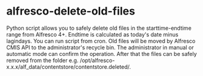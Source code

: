 # alfresco-delete-old-files

Python script allows you to safely delete old files in the starttime-endtime range from Alfresco 4+. Endtime is calculated as today's date minus lagindays. You can run script from cron. Old files will be moved by Alfresco CMIS API to the administrator's recycle bin. The administrator in manual or automatic mode can confirm the operation. After that the files can be safely removed from the folder e.g. /opt/alfresco-x.x.x/alf_data/contentstore/contentstore.deleted/.
